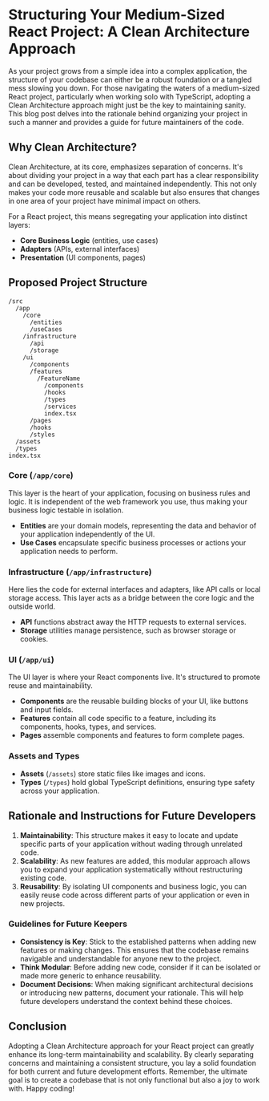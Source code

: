 # Structuring Your Medium-Sized React Project: A Clean Architecture Approach

As your project grows from a simple idea into a complex application, the structure of your codebase can either be a robust foundation or a tangled mess slowing you down. For those navigating the waters of a medium-sized React project, particularly when working solo with TypeScript, adopting a Clean Architecture approach might just be the key to maintaining sanity. This blog post delves into the rationale behind organizing your project in such a manner and provides a guide for future maintainers of the code.

## Why Clean Architecture?

Clean Architecture, at its core, emphasizes separation of concerns. It's about dividing your project in a way that each part has a clear responsibility and can be developed, tested, and maintained independently. This not only makes your code more reusable and scalable but also ensures that changes in one area of your project have minimal impact on others.

For a React project, this means segregating your application into distinct layers: 

- **Core Business Logic** (entities, use cases)
- **Adapters** (APIs, external interfaces)
- **Presentation** (UI components, pages)

## Proposed Project Structure

```
/src
  /app
    /core
      /entities
      /useCases
    /infrastructure
      /api
      /storage
    /ui
      /components
      /features
        /FeatureName
          /components
          /hooks
          /types
          /services
          index.tsx
      /pages
      /hooks
      /styles
  /assets
  /types
index.tsx
```

### Core (`/app/core`)
This layer is the heart of your application, focusing on business rules and logic. It is independent of the web framework you use, thus making your business logic testable in isolation.

- **Entities** are your domain models, representing the data and behavior of your application independently of the UI.
- **Use Cases** encapsulate specific business processes or actions your application needs to perform.

### Infrastructure (`/app/infrastructure`)
Here lies the code for external interfaces and adapters, like API calls or local storage access. This layer acts as a bridge between the core logic and the outside world.

- **API** functions abstract away the HTTP requests to external services.
- **Storage** utilities manage persistence, such as browser storage or cookies.

### UI (`/app/ui`)
The UI layer is where your React components live. It's structured to promote reuse and maintainability.

- **Components** are the reusable building blocks of your UI, like buttons and input fields.
- **Features** contain all code specific to a feature, including its components, hooks, types, and services.
- **Pages** assemble components and features to form complete pages.

### Assets and Types
- **Assets** (`/assets`) store static files like images and icons.
- **Types** (`/types`) hold global TypeScript definitions, ensuring type safety across your application.

## Rationale and Instructions for Future Developers

1. **Maintainability**: This structure makes it easy to locate and update specific parts of your application without wading through unrelated code.
2. **Scalability**: As new features are added, this modular approach allows you to expand your application systematically without restructuring existing code.
3. **Reusability**: By isolating UI components and business logic, you can easily reuse code across different parts of your application or even in new projects.

### Guidelines for Future Keepers

- **Consistency is Key**: Stick to the established patterns when adding new features or making changes. This ensures that the codebase remains navigable and understandable for anyone new to the project.
- **Think Modular**: Before adding new code, consider if it can be isolated or made more generic to enhance reusability.
- **Document Decisions**: When making significant architectural decisions or introducing new patterns, document your rationale. This will help future developers understand the context behind these choices.

## Conclusion

Adopting a Clean Architecture approach for your React project can greatly enhance its long-term maintainability and scalability. By clearly separating concerns and maintaining a consistent structure, you lay a solid foundation for both current and future development efforts. Remember, the ultimate goal is to create a codebase that is not only functional but also a joy to work with. Happy coding!